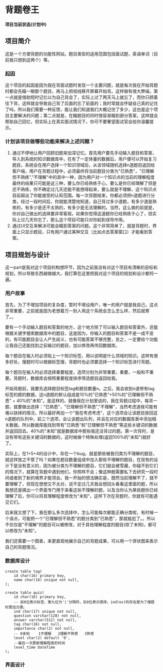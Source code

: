 # 背题卷王

**项目当前状态(计划中)**

## 项目简介

这是一个方便背题的功能性网站，题目类型的适用范围包括面试题，英语单词（目前我只想到这两个）等。

### 起因

这个项目的起因是因为我在背面试题时发现一个主要问题，就是每次我在开始背题时都会先瞄一眼那个题目，再马上把视线移开屏幕开始背。这样做有很大弊端，第一点就是借助短时记忆以为自己背会了，实际上过了两天马上就忘了，而你只顾着往下背，这样就会导致自己背了后面的忘了前面的；我时常就会怀疑自己真的记住了吗，所以我们需要一种反馈，能让我们知道我们大概记住了多少，这也是这个项目主要解决的问题；第二点就是，在瞄题目的同时很容易瞄到部分答案，这样就会帮助自己回忆，但实际上在真实面试情况下，你可不要奢望面试官会给你温馨提示。

### 计划该项目做哪些功能来解决上述问题？

1. 通过不停地让用户回顾旧题来加深记忆。首先用户要先手动输入题目和答案，导入到系统的知识数据库中，在有了一定体量的数据后，用户便可以开始复习题目，系统会在用户选择一个知识领域后，从该领域随机选择n道题目返回给客户端，用户在背题过程中，必须最终将当前题目分类为"已熟悉"，"已理解但不熟练","不理解"中的其中一种，因为用户对一个知识点的当前的理解程度最终的结果只可能是这三种，要么你已经熟练于心，要么是你已经理解了但是还不熟练，你不确定过几天还能不能想得起来，要么就是不理解，这个知识点目前超出了你能接受的认知范围。每一次背题结束，你都必须把n道题进行分类，经过一段时间后，你就能清楚地知道，自己背过多少道题，有多少道是熟练的，有多少是还不太熟的，有多少是无法理解的。当然，这么做的前提是，你对自己做出的选择要非常客观，如果你觉得这道题你已经熟练于心了，但实际上过几天你忘了，那么这个项目可能只对你起到误导作用。
2. 通过UI交互来解决可能会瞄到答案的问题。这个非常简单了，就是背题时，界面上只显示题目，只有用户通过某种交互（比如点击答案窗口）才能看到答案。

## 项目规划与设计

这一part是我对这个项目的构想环节，因为之前我没有对这个项目有清晰的目标和规划，所以导致东西越做越大。我打算在这里把我对这个项目的规划和设计都捋一遍。

### 用户故事

首先，为了不增加项目的复杂度，暂时不增设用户，唯一的用户就是我自己。这点非常重要，之前就是因为老想着万一别人用这个系统会怎么怎么样，然后就寄了。。

要有一个手动输入题目和答案的地方，这个地方除了可以输入题目和答案外，还能根据关键字搜索数据库中的题目，这是因为，你输入的题目和答案不是一成不变的，有可能题目会让人产生歧义，也有可能答案不够完整，总之，一定要给个功能让我自己还能找到之前输过的题目，加以修改再传回数据库。

每个题目在输入时必须贴上一个知识标签，用以说明是什么领域的知识。这样有很多好处，搜题时可以根据标签搜，背题时也必须要选择一个知识标签进行背题。

每个题目在输入时必须选择重要程度，选项分别为非常重要，重要，一般和不重要。背题时，数据库会按照重要程度排序筛选题目返回给我。

开始背题前，我要先选择题目标签tag和题目数量n。之后，我会收到n道带有tag标签的题的数据，这n道题的默认组成是10%的"已熟悉"+50%的"已理解但不熟悉" + 40%的"未知"。是这样的，就像我在计划里说的，我在背题过程中，每背一题，就要做出选择："已熟悉"，"已理解但不熟悉","不理解"，当然考虑道我可能有难以抉择的情况，所以最好再加一个"我在考虑考虑"，这个选项会让该题目放回这n道题的队列中，前三个选项，会让该题出队列，并且在对应的数据库表中添加相关数据。所以数据库能找到带有"已熟悉"和"已理解但不熟悉"等这些关键词的数据并返回回去。40%的"未知"就是数据库中那些我还没背过的题。第一次背时，是没有带有这些关键词的数据的，这时候做个特殊处理(返回100%的"未知")就好了。

实际上，在1+5+4的设计中，存在一个bug，就是那些被我归类为不理解的题目，就这样放之不管了吗？如果在题目数量组成中加入那些不理解的题目，在现有的设计下是没有意义的，因为被分类为不理解的题目，它们就会被雪藏，你碰不到它们的情况下，就算在背题中遇到他们，你照样不会；像这种题需要私下去研究一段时间或者到了新的境界才能领会。我一开始的想法确实是，既然当前理解不了，就不要理解了，但现在想想又不太对，说不定过几天我会想回头看看这里面的题，所以我想还是搞出一个界面专门用于来看这些不理解的题，以及当你认为某些题你已经理解了后，你可以将其理解程度修改为"未知"，这样下次在背题时，你就有可能遇见它们。

后来我又想了下，我在那么多次选择中，怎么可能每次都能正确分类呢，有时候一个误点，可能把一个"已理解但不熟悉"的题分类到"已熟悉"，那就尴尬了。。所以不仅仅是"不理解"的题目可以被修改，对于其他理解程度的题目(除了未知)，都可以修改为"未知"。

我们还需要一个图表，来更直观地展示自己的背题成果，可以用一个饼状图来表示自己的背题情况。


### 数据库设计  

```
create table tag(
    id char(16) primary key,
    name char(16) unique not null,
);

create table quiz(
    id char(16) primary key,
    -- 前8位表示标签，第九位为'|'分隔符，后8位表示顺序。ind(ex)的存在是为了搜题时更加方便。
    ind char(17) unique not null,
    question varchar(128) not null,
    answer varchar(512) not null,
    tag char(16) not null,
    importance char(2) not null,
    -- 0未知    1不理解   2理解不熟悉   3熟悉
    level char(2) default '0',
    --最后一次更新理解程度的时间
    level_time DateTime
);
```

### 界面设计  

